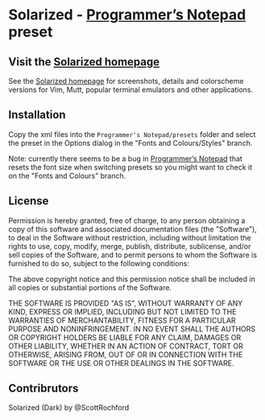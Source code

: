 ﻿Solarized - [Programmer’s Notepad] preset
=========================================

Visit the [Solarized homepage]
------------------------------

See the [Solarized homepage] for screenshots, details and colorscheme versions
for Vim, Mutt, popular terminal emulators and other applications.


Installation
------------

Copy the xml files into the `Programmer's Notepad/presets` folder and select the
preset in the Options dialog in the "Fonts and Colours/Styles" branch.

Note: currently there seems to be a bug in [Programmer’s Notepad] that resets the
font size when switching presets so you might want to check it on the
"Fonts and Colours" branch.


License
-------

Permission is hereby granted, free of charge, to any person obtaining a copy
of this software and associated documentation files (the "Software"), to deal
in the Software without restriction, including without limitation the rights
to use, copy, modify, merge, publish, distribute, sublicense, and/or sell
copies of the Software, and to permit persons to whom the Software is
furnished to do so, subject to the following conditions:

The above copyright notice and this permission notice shall be included in
all copies or substantial portions of the Software.

THE SOFTWARE IS PROVIDED "AS IS", WITHOUT WARRANTY OF ANY KIND, EXPRESS OR
IMPLIED, INCLUDING BUT NOT LIMITED TO THE WARRANTIES OF MERCHANTABILITY,
FITNESS FOR A PARTICULAR PURPOSE AND NONINFRINGEMENT. IN NO EVENT SHALL THE
AUTHORS OR COPYRIGHT HOLDERS BE LIABLE FOR ANY CLAIM, DAMAGES OR OTHER
LIABILITY, WHETHER IN AN ACTION OF CONTRACT, TORT OR OTHERWISE, ARISING FROM,
OUT OF OR IN CONNECTION WITH THE SOFTWARE OR THE USE OR OTHER DEALINGS IN
THE SOFTWARE.

[Programmer’s Notepad]: http://www.pnotepad.org/
[Solarized homepage]:   http://ethanschoonover.com/solarized


Contribrutors
-------------

Solarized (Dark) by @ScottRochford

